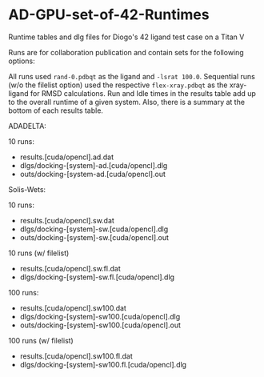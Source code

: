 # AD-GPU-set-of-42-Runtimes
Runtime tables and dlg files for Diogo's 42 ligand test case on a Titan V

Runs are for collaboration publication and contain sets for the following options:

All runs used `rand-0.pdbqt` as the ligand and `-lsrat 100.0`. Sequential runs (w/o the filelist option) used the respective `flex-xray.pdbqt` as the xray-ligand for RMSD calculations. Run and Idle times in the results table add up to the overall runtime of a given system. Also, there is a summary at the bottom of each results table.

ADADELTA:

10 runs:
- results.[cuda/opencl].ad.dat
- dlgs/docking-[system]-ad.[cuda/opencl].dlg
- outs/docking-[system-ad.[cuda/opencl].out

Solis-Wets:

10 runs:
- results.[cuda/opencl].sw.dat
- dlgs/docking-[system]-sw.[cuda/opencl].dlg
- outs/docking-[system]-sw.[cuda/opencl].out

10 runs (w/ filelist)
- results.[cuda/opencl].sw.fl.dat
- dlgs/docking-[system]-sw.fl.[cuda/opencl].dlg

100 runs:
- results.[cuda/opencl].sw100.dat
- dlgs/docking-[system]-sw100.[cuda/opencl].dlg
- outs/docking-[system]-sw100.[cuda/opencl].out

100 runs (w/ filelist)
- results.[cuda/opencl].sw100.fl.dat
- dlgs/docking-[system]-sw100.fl.[cuda/opencl].dlg
